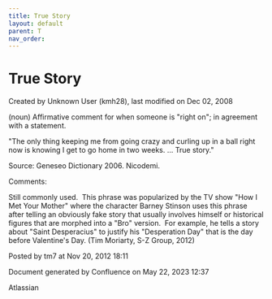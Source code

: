 ```yaml
---
title: True Story
layout: default
parent: T
nav_order:
---
```


# True Story

Created by  Unknown User (kmh28), last modified on Dec 02, 2008

(noun) Affirmative comment for when someone is &quot;right on&quot;; in agreement with a statement.

&quot;The only thing keeping me from going crazy and curling up in a ball right now is knowing I get to go home in two weeks. ... True story.&quot;

Source: Geneseo Dictionary 2006. Nicodemi.

Comments:

Still commonly used.  This phrase was popularized by the TV show &quot;How I Met Your Mother&quot; where the character Barney Stinson uses this phrase after telling an obviously fake story that usually involves himself or historical figures that are morphed into a &quot;Bro&quot; version.  For example, he tells a story about &quot;Saint Desperacius&quot; to justify his &quot;Desperation Day&quot; that is the day before Valentine's Day. (Tim Moriarty, S-Z Group, 2012)

Posted by tm7 at Nov 20, 2012 18:11

Document generated by Confluence on May 22, 2023 12:37

Atlassian
